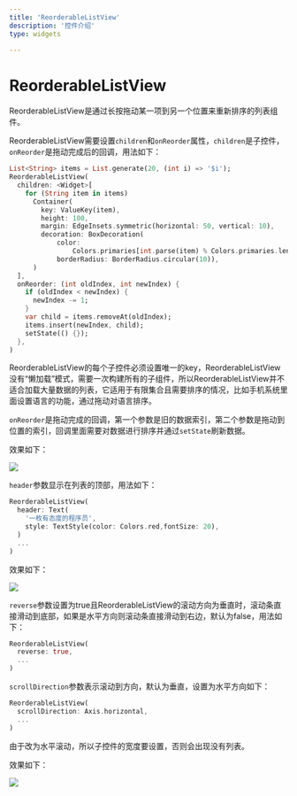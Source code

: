 ```yaml
---
title: 'ReorderableListView'
description: '控件介绍'
type: widgets

---
```


# ReorderableListView

ReorderableListView是通过长按拖动某一项到另一个位置来重新排序的列表组件。

ReorderableListView需要设置`children`和`onReorder`属性，`children`是子控件，`onReorder`是拖动完成后的回调，用法如下：

```dart
List<String> items = List.generate(20, (int i) => '$i');
ReorderableListView(
  children: <Widget>[
    for (String item in items)
      Container(
        key: ValueKey(item),
        height: 100,
        margin: EdgeInsets.symmetric(horizontal: 50, vertical: 10),
        decoration: BoxDecoration(
            color:
                Colors.primaries[int.parse(item) % Colors.primaries.length],
            borderRadius: BorderRadius.circular(10)),
      )
  ],
  onReorder: (int oldIndex, int newIndex) {
    if (oldIndex < newIndex) {
      newIndex -= 1;
    }
    var child = items.removeAt(oldIndex);
    items.insert(newIndex, child);
    setState(() {});
  },
)
```

ReorderableListView的每个子控件必须设置唯一的key，ReorderableListView没有“懒加载”模式，需要一次构建所有的子组件，所以ReorderableListView并不适合加载大量数据的列表，它适用于有限集合且需要排序的情况，比如手机系统里面设置语言的功能，通过拖动对语言排序。

`onReorder`是拖动完成的回调，第一个参数是旧的数据索引，第二个参数是拖动到位置的索引，回调里面需要对数据进行排序并通过`setState`刷新数据。

效果如下：

![](https://img-blog.csdnimg.cn/20200307150024591.gif)



`header`参数显示在列表的顶部，用法如下：

```dart
ReorderableListView(
  header: Text(
    '一枚有态度的程序员',
    style: TextStyle(color: Colors.red,fontSize: 20),
  )
  ...
)
```

效果如下：

![](https://img-blog.csdnimg.cn/2020030715213766.png?x-oss-process=image/watermark,type_ZmFuZ3poZW5naGVpdGk,shadow_10,text_aHR0cHM6Ly9ibG9nLmNzZG4ubmV0L21lbmdrczE5ODc=,size_16,color_FFFFFF,t_70)

`reverse`参数设置为true且ReorderableListView的滚动方向为垂直时，滚动条直接滑动到底部，如果是水平方向则滚动条直接滑动到右边，默认为false，用法如下：

```dart
ReorderableListView(
  reverse: true,
  ...
)
```

`scrollDirection`参数表示滚动到方向，默认为垂直，设置为水平方向如下：

```dart
ReorderableListView(
  scrollDirection: Axis.horizontal,
  ...
)
```

由于改为水平滚动，所以子控件的宽度要设置，否则会出现没有列表。

效果如下：

![](https://img-blog.csdnimg.cn/20200307153241530.png?x-oss-process=image/watermark,type_ZmFuZ3poZW5naGVpdGk,shadow_10,text_aHR0cHM6Ly9ibG9nLmNzZG4ubmV0L21lbmdrczE5ODc=,size_16,color_FFFFFF,t_70)
